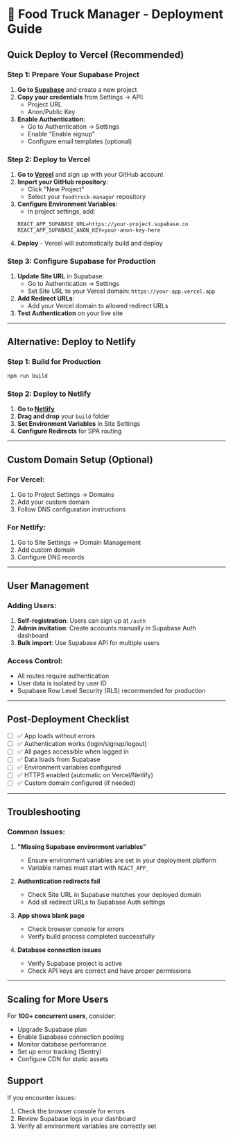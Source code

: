 # 🚀 Food Truck Manager - Deployment Guide

## Quick Deploy to Vercel (Recommended)

### Step 1: Prepare Your Supabase Project

1. **Go to [Supabase](https://supabase.com)** and create a new project
2. **Copy your credentials** from Settings → API:
   - Project URL
   - Anon/Public Key
3. **Enable Authentication**:
   - Go to Authentication → Settings
   - Enable "Enable signup"
   - Configure email templates (optional)

### Step 2: Deploy to Vercel

1. **Go to [Vercel](https://vercel.com)** and sign up with your GitHub account
2. **Import your GitHub repository**:
   - Click "New Project"
   - Select your `foodtruck-manager` repository
3. **Configure Environment Variables**:
   - In project settings, add:
   ```
   REACT_APP_SUPABASE_URL=https://your-project.supabase.co
   REACT_APP_SUPABASE_ANON_KEY=your-anon-key-here
   ```
4. **Deploy** - Vercel will automatically build and deploy

### Step 3: Configure Supabase for Production

1. **Update Site URL** in Supabase:
   - Go to Authentication → Settings
   - Set Site URL to your Vercel domain: `https://your-app.vercel.app`
2. **Add Redirect URLs**:
   - Add your Vercel domain to allowed redirect URLs
3. **Test Authentication** on your live site

---

## Alternative: Deploy to Netlify

### Step 1: Build for Production
```bash
npm run build
```

### Step 2: Deploy to Netlify
1. **Go to [Netlify](https://netlify.com)**
2. **Drag and drop** your `build` folder
3. **Set Environment Variables** in Site Settings
4. **Configure Redirects** for SPA routing

---

## Custom Domain Setup (Optional)

### For Vercel:
1. Go to Project Settings → Domains
2. Add your custom domain
3. Follow DNS configuration instructions

### For Netlify:
1. Go to Site Settings → Domain Management
2. Add custom domain
3. Configure DNS records

---

## User Management

### Adding Users:
1. **Self-registration**: Users can sign up at `/auth`
2. **Admin invitation**: Create accounts manually in Supabase Auth dashboard
3. **Bulk import**: Use Supabase API for multiple users

### Access Control:
- All routes require authentication
- User data is isolated by user ID
- Supabase Row Level Security (RLS) recommended for production

---

## Post-Deployment Checklist

- [ ] ✅ App loads without errors
- [ ] ✅ Authentication works (login/signup/logout)
- [ ] ✅ All pages accessible when logged in
- [ ] ✅ Data loads from Supabase
- [ ] ✅ Environment variables configured
- [ ] ✅ HTTPS enabled (automatic on Vercel/Netlify)
- [ ] ✅ Custom domain configured (if needed)

---

## Troubleshooting

### Common Issues:

1. **"Missing Supabase environment variables"**
   - Ensure environment variables are set in your deployment platform
   - Variable names must start with `REACT_APP_`

2. **Authentication redirects fail**
   - Check Site URL in Supabase matches your deployed domain
   - Add all redirect URLs to Supabase Auth settings

3. **App shows blank page**
   - Check browser console for errors
   - Verify build process completed successfully

4. **Database connection issues**
   - Verify Supabase project is active
   - Check API keys are correct and have proper permissions

---

## Scaling for More Users

For **100+ concurrent users**, consider:
- Upgrade Supabase plan
- Enable Supabase connection pooling
- Monitor database performance
- Set up error tracking (Sentry)
- Configure CDN for static assets

## Support

If you encounter issues:
1. Check the browser console for errors
2. Review Supabase logs in your dashboard
3. Verify all environment variables are correctly set